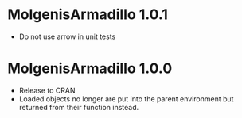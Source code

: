 # MolgenisArmadillo 1.0.1

* Do not use arrow in unit tests

# MolgenisArmadillo 1.0.0

* Release to CRAN
* Loaded objects no longer are put into the parent environment but
returned from their function instead.

